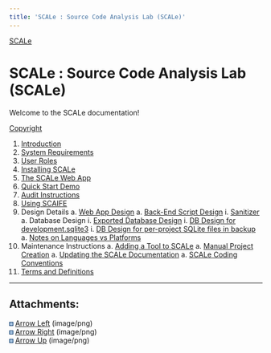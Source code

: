 ```yaml
---
title: 'SCALe : Source Code Analysis Lab (SCALe)'
---
```


[SCALe](index.md)
<!-- <legal> -->
<!-- SCALe version r.6.2.2.2.A -->
<!--  -->
<!-- Copyright 2020 Carnegie Mellon University. -->
<!--  -->
<!-- NO WARRANTY. THIS CARNEGIE MELLON UNIVERSITY AND SOFTWARE ENGINEERING -->
<!-- INSTITUTE MATERIAL IS FURNISHED ON AN "AS-IS" BASIS. CARNEGIE MELLON -->
<!-- UNIVERSITY MAKES NO WARRANTIES OF ANY KIND, EITHER EXPRESSED OR -->
<!-- IMPLIED, AS TO ANY MATTER INCLUDING, BUT NOT LIMITED TO, WARRANTY OF -->
<!-- FITNESS FOR PURPOSE OR MERCHANTABILITY, EXCLUSIVITY, OR RESULTS -->
<!-- OBTAINED FROM USE OF THE MATERIAL. CARNEGIE MELLON UNIVERSITY DOES NOT -->
<!-- MAKE ANY WARRANTY OF ANY KIND WITH RESPECT TO FREEDOM FROM PATENT, -->
<!-- TRADEMARK, OR COPYRIGHT INFRINGEMENT. -->
<!--  -->
<!-- Released under a MIT (SEI)-style license, please see COPYRIGHT file or -->
<!-- contact permission@sei.cmu.edu for full terms. -->
<!--  -->
<!-- [DISTRIBUTION STATEMENT A] This material has been approved for public -->
<!-- release and unlimited distribution.  Please see Copyright notice for -->
<!-- non-US Government use and distribution. -->
<!--  -->
<!-- DM19-1274 -->
<!-- </legal> -->

SCALe : Source Code Analysis Lab (SCALe)
=========================================

Welcome to the SCALe documentation!

[Copyright](SCALe-copyright.md)

1.  [Introduction](Introduction.md)
1.  [System Requirements](System-Requirements.md)
1.  [User Roles](User-Roles.md)
1.  [Installing SCALe](Installing-SCALe.md)
1.  [The SCALe Web App](The-SCALe-Web-App.md)
1.  [Quick Start Demo](SCALe-Quick-Start-Demo-for-Auditors.md)
1.  [Audit Instructions](Audit-Instructions.md)
1.  [Using SCAIFE](SCAIFE-Welcome.md)
1.  Design Details
    a.  [Web App Design](Web-App-Design.md)
    a.  [Back-End Script Design](Back-End-Script-Design.md)
        i.  [Sanitizer](Sanitizer.md)
    a.  Database Design
        i.  [Exported Database Design](Exported-Database-Design.md)
        i.  [DB Design for development.sqlite3](DB-Design-for-development.sqlite3.md)
        i.  [DB Design for per-project SQLite files in
            backup](DB-Design-for-per-project-SQLite-files-in-backup.md)
    a.  [Notes on Languages vs Platforms](Notes-on-Languages-vs-Platforms.md)
1. Maintenance Instructions
    a.  [Adding a Tool to SCALe](Adding-a-Tool-to-SCALe.md)
    a.  [Manual Project
        Creation](Manual-Project-Creation.md)
    a.  [Updating the SCALe Documentation](Updating-the-SCALe-Documentation.md)
    a.  [SCALe Coding Conventions](SCALe-Coding-Conventions.md)
1. [Terms and Definitions](Terms-and-Definitions.md)

------------------------------------------------------------------------

Attachments:
------------

![](images/icons/bullet_blue.gif)
[Arrow Left](attachments/arrow_left.png)
(image/png)\
![](images/icons/bullet_blue.gif)
[Arrow Right](attachments/arrow_right.png)
(image/png)\
![](images/icons/bullet_blue.gif)
[Arrow Up](attachments/arrow_up.png)
(image/png)
